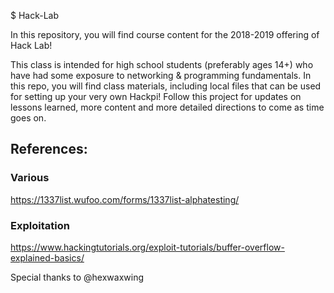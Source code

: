 $ Hack-Lab

In this repository, you will find course content for the 2018-2019 offering of Hack Lab!

This class is intended for high school students (preferably ages 14+) who have had some exposure to networking & programming fundamentals.
In this repo, you will find class materials, including local files that can be used for setting up your very own Hackpi!
Follow this project for updates on lessons learned, more content and more detailed directions to come as time goes on.


## References:
### Various
https://1337list.wufoo.com/forms/1337list-alphatesting/
### Exploitation
https://www.hackingtutorials.org/exploit-tutorials/buffer-overflow-explained-basics/

Special thanks to @hexwaxwing
